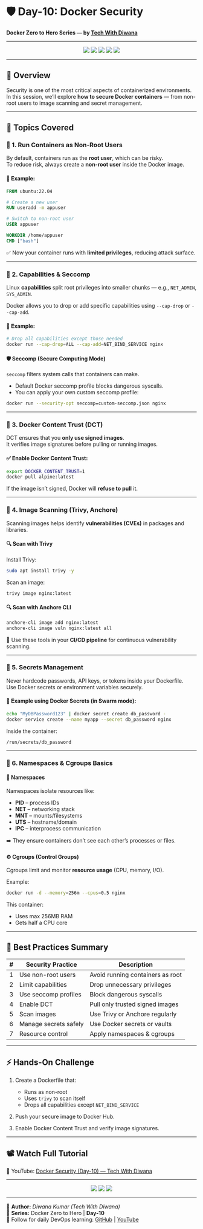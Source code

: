 # 🛡️ Day-10: Docker Security
**Docker Zero to Hero Series — by [Tech With Diwana](https://github.com/techwithdiwana)**

---

<p align="center">
  <img src="https://img.shields.io/badge/Level-Intermediate-blue?style=for-the-badge"/>
  <img src="https://img.shields.io/badge/Topic-Docker%20Security-orange?style=for-the-badge"/>
  <img src="https://img.shields.io/badge/Tools-Trivy%2C%20Anchore%2C%20Seccomp-green?style=for-the-badge"/>
  <img src="https://img.shields.io/badge/Series-Day--10-red?style=for-the-badge"/>
  <img src="https://img.shields.io/badge/Author-Tech%20With%20Diwana-yellow?style=for-the-badge"/>
</p>

---

## 🎯 Overview
Security is one of the most critical aspects of containerized environments.  
In this session, we’ll explore **how to secure Docker containers** — from non-root users to image scanning and secret management.

---

## 🧱 Topics Covered

### 🔹 1. Run Containers as Non-Root Users
By default, containers run as the **root user**, which can be risky.  
To reduce risk, always create a **non-root user** inside the Docker image.

#### 🧩 Example:
```Dockerfile
FROM ubuntu:22.04

# Create a new user
RUN useradd -m appuser

# Switch to non-root user
USER appuser

WORKDIR /home/appuser
CMD ["bash"]
```

✅ Now your container runs with **limited privileges**, reducing attack surface.

---

### 🔹 2. Capabilities & Seccomp
Linux **capabilities** split root privileges into smaller chunks — e.g., `NET_ADMIN`, `SYS_ADMIN`.

Docker allows you to drop or add specific capabilities using `--cap-drop` or `--cap-add`.

#### 🧩 Example:
```bash
# Drop all capabilities except those needed
docker run --cap-drop=ALL --cap-add=NET_BIND_SERVICE nginx
```

#### 🛡️ Seccomp (Secure Computing Mode)
`seccomp` filters system calls that containers can make.

- Default Docker seccomp profile blocks dangerous syscalls.
- You can apply your own custom seccomp profile:

```bash
docker run --security-opt seccomp=custom-seccomp.json nginx
```

---

### 🔹 3. Docker Content Trust (DCT)
DCT ensures that you **only use signed images**.  
It verifies image signatures before pulling or running images.

#### ✅ Enable Docker Content Trust:
```bash
export DOCKER_CONTENT_TRUST=1
docker pull alpine:latest
```

If the image isn’t signed, Docker will **refuse to pull** it.

---

### 🔹 4. Image Scanning (Trivy, Anchore)
Scanning images helps identify **vulnerabilities (CVEs)** in packages and libraries.

#### 🔍 Scan with Trivy
Install Trivy:
```bash
sudo apt install trivy -y
```

Scan an image:
```bash
trivy image nginx:latest
```

#### 🔍 Scan with Anchore CLI
```bash
anchore-cli image add nginx:latest
anchore-cli image vuln nginx:latest all
```

🔐 Use these tools in your **CI/CD pipeline** for continuous vulnerability scanning.

---

### 🔹 5. Secrets Management
Never hardcode passwords, API keys, or tokens inside your Dockerfile.  
Use Docker secrets or environment variables securely.

#### 🧩 Example using Docker Secrets (in Swarm mode):
```bash
echo "MyDBPassword123" | docker secret create db_password -
docker service create --name myapp --secret db_password nginx
```

Inside the container:
```
/run/secrets/db_password
```

---

### 🔹 6. Namespaces & Cgroups Basics
#### 🧭 Namespaces
Namespaces isolate resources like:
- **PID** – process IDs  
- **NET** – networking stack  
- **MNT** – mounts/filesystems  
- **UTS** – hostname/domain  
- **IPC** – interprocess communication  

➡️ They ensure containers don’t see each other’s processes or files.

#### ⚙️ Cgroups (Control Groups)
Cgroups limit and monitor **resource usage** (CPU, memory, I/O).

Example:
```bash
docker run -d --memory=256m --cpus=0.5 nginx
```

This container:
- Uses max 256MB RAM  
- Gets half a CPU core

---

## 🧰 Best Practices Summary

| # | Security Practice | Description |
|---|------------------|-------------|
| 1 | Use non-root users | Avoid running containers as root |
| 2 | Limit capabilities | Drop unnecessary privileges |
| 3 | Use seccomp profiles | Block dangerous syscalls |
| 4 | Enable DCT | Pull only trusted signed images |
| 5 | Scan images | Use Trivy or Anchore regularly |
| 6 | Manage secrets safely | Use Docker secrets or vaults |
| 7 | Resource control | Apply namespaces & cgroups |

---

## ⚡ Hands-On Challenge
1. Create a Dockerfile that:
   - Runs as non-root  
   - Uses `trivy` to scan itself  
   - Drops all capabilities except `NET_BIND_SERVICE`  

2. Push your secure image to Docker Hub.

3. Enable Docker Content Trust and verify image signatures.

---

## 📽️ Watch Full Tutorial
🎥 YouTube: [Docker Security (Day-10) — Tech With Diwana](https://youtube.com/@techwithdiwana)

---

<p align="center">
  <img src="https://img.shields.io/github/stars/techwithdiwana/docker-zero-to-hero?style=for-the-badge"/>
  <img src="https://img.shields.io/github/forks/techwithdiwana/docker-zero-to-hero?style=for-the-badge"/>
  <img src="https://img.shields.io/badge/Subscribe-YouTube-red?style=for-the-badge&logo=youtube"/>
</p>

---

💬 **Author:** *Diwana Kumar (Tech With Diwana)*  
📅 **Series:** Docker Zero to Hero | **Day-10**  
🔗 Follow for daily DevOps learning: [GitHub](https://github.com/techwithdiwana) | [YouTube](https://youtube.com/@techwithdiwana)
